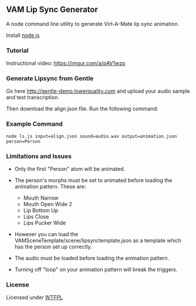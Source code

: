 ## VAM Lip Sync Generator

A node command line utility to generate Virt-A-Mate lip sync animation.

Install [node.js](https://nodejs.org/en/)

### Tutorial
Instructional video:
https://imgur.com/a/pAV1wzp

### Generate Lipsync from Gentle

Go here http://gentle-demo.lowerquality.com and upload your audio sample and text transcription.

Then download the align.json file. Run the following command:

### Example Command
```
node ls.js input=align.json sound=audio.wav output=animation.json person=Person
```

### Limitations and Issues
* Only the first "Person" atom will be animated.
* The person's morphs must be set to animated before loading the animation pattern. These are:
  * Mouth Narrow
  * Mouth Open Wide 2
  * Lip Bottom Up
  * Lips Close
  * Lips Pucker Wide

* However you can load the VAMSceneTemplate/scene/lipsynctemplate.json as a template which has the person set up correctly.

* The audio must be loaded before loading the animation pattern.
* Turning off "loop" on your animation pattern will break the triggers.


### License
Licensed under [WTFPL](http://www.wtfpl.net/about/)
